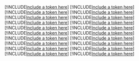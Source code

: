 [!INCLUDE[Include a token here](refs1521970926340/r1.md)]
[!INCLUDE[Include a token here](refs1521970926340/r2.md)]
[!INCLUDE[Include a token here](refs1521970926340/r3.md)]
[!INCLUDE[Include a token here](refs1521970926340/r4.md)]
[!INCLUDE[Include a token here](refs1521970926340/r5.md)]
[!INCLUDE[Include a token here](refs1521970926340/r6.md)]
[!INCLUDE[Include a token here](refs1521970926340/r7.md)]
[!INCLUDE[Include a token here](refs1521970926340/r8.md)]
[!INCLUDE[Include a token here](refs1521970926340/r9.md)]
[!INCLUDE[Include a token here](refs1521970926340/r10.md)]
[!INCLUDE[Include a token here](refs1521970926340/r11.md)]
[!INCLUDE[Include a token here](refs1521970926340/r12.md)]
[!INCLUDE[Include a token here](refs1521970926340/r13.md)]
[!INCLUDE[Include a token here](refs1521970926340/r14.md)]
[!INCLUDE[Include a token here](refs1521970926340/r15.md)]
[!INCLUDE[Include a token here](refs1521970926340/r16.md)]
[!INCLUDE[Include a token here](refs1521970926340/r17.md)]
[!INCLUDE[Include a token here](refs1521970926340/r18.md)]
[!INCLUDE[Include a token here](refs1521970926340/r19.md)]
[!INCLUDE[Include a token here](refs1521970926340/r20.md)]